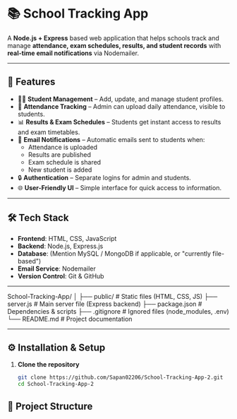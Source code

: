 # 📚 School Tracking App

A **Node.js + Express** based web application that helps schools track and manage **attendance, exam schedules, results, and student records** with **real-time email notifications** via Nodemailer.

---

## 🚀 Features

- 👨‍🎓 **Student Management** – Add, update, and manage student profiles.  
- 📝 **Attendance Tracking** – Admin can upload daily attendance, visible to students.  
- 📊 **Results & Exam Schedules** – Students get instant access to results and exam timetables.  
- 📧 **Email Notifications** – Automatic emails sent to students when:
  - Attendance is uploaded  
  - Results are published  
  - Exam schedule is shared  
  - New student is added  
- 🔒 **Authentication** – Separate logins for admin and students.  
- 🌐 **User-Friendly UI** – Simple interface for quick access to information.  

---

## 🛠️ Tech Stack

- **Frontend**: HTML, CSS, JavaScript  
- **Backend**: Node.js, Express.js  
- **Database**: (Mention MySQL / MongoDB if applicable, or "currently file-based")  
- **Email Service**: Nodemailer  
- **Version Control**: Git & GitHub  

---
School-Tracking-App/
│
├── public/ # Static files (HTML, CSS, JS)
├── server.js # Main server file (Express backend)
├── package.json # Dependencies & scripts
├── .gitignore # Ignored files (node_modules, .env)
└── README.md # Project documentation


---

## ⚙️ Installation & Setup

1. **Clone the repository**  
   ```bash
   git clone https://github.com/Sapan02206/School-Tracking-App-2.git
   cd School-Tracking-App-2
## 📂 Project Structure


